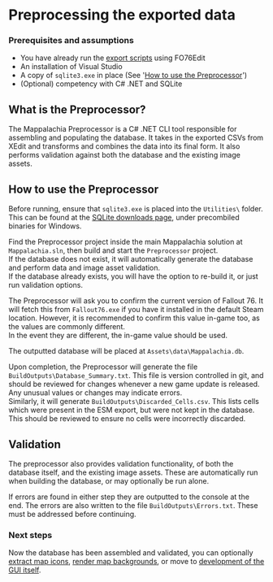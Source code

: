 # Preprocessing the exported data

### Prerequisites and assumptions
* You have already run the [export scripts](EditScripts.md) using FO76Edit
* An installation of Visual Studio
* A copy of `sqlite3.exe` in place (See '[How to use the Preprocessor](#how-to-use-the-preprocessor)')
* (Optional) competency with C# .NET and SQLite

## What is the Preprocessor?
The Mappalachia Preprocessor is a C# .NET CLI tool responsible for assembling and populating the database. It takes in the exported CSVs from XEdit and transforms and combines the data into its final form. It also performs validation against both the database and the existing image assets.<br/>

## How to use the Preprocessor
Before running, ensure that `sqlite3.exe` is placed into the `Utilities\` folder. This can be found at the [SQLite downloads page](https://www.sqlite.org/download.html), under precombiled binaries for Windows.

Find the Preprocessor project inside the main Mappalachia solution at `Mappalachia.sln`, then build and start the `Preprocessor` project.<br/>
If the database does not exist, it will automatically generate the database and perform data and image asset validation.<br/>
If the database already exists, you will have the option to re-build it, or just run validation options.<br>

The Preprocessor will ask you to confirm the current version of Fallout 76. It will fetch this from `Fallout76.exe` if you have it installed in the default Steam location. However, it is recommended to confirm this value in-game too, as the values are commonly different.<br/>
In the event they are different, the in-game value should be used.

The outputted database will be placed at `Assets\data\Mappalachia.db`.<br/>

Upon completion, the Preprocessor will generate the file `BuildOutputs\Database_Summary.txt`. This file is version controlled in git, and should be reviewed for changes whenever a new game update is released. Any unusual values or changes may indicate errors.<br/>
Similarly, it will generate `BuildOutputs\Discarded_Cells.csv`. This lists cells which were present in the ESM export, but were not kept in the database. This should be reviewed to ensure no cells were incorrectly discarded.

## Validation
The preprocessor also provides validation functionality, of both the database itself, and the existing image assets. These are automatically run when building the database, or may optionally be run alone.<br/>

If errors are found in either step they are outputted to the console at the end. The errors are also written to the file `BuildOutputs\Errors.txt`. These must be addressed before continuing.

### Next steps
Now the database has been assembled and validated, you can optionally [extract map icons](IconGeneration.md), [render map backgrounds](BackgroundRendering.md), or move to [development of the GUI itself](GUI.md).

